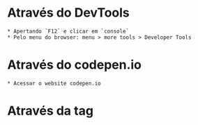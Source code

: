 # Através do DevTools 

    * Apertando `F12` e clicar em `console`
    * Pelo menu do browser: menu > more tools > Developer Tools


# Através do codepen.io

    * Acessar o website codepen.io


# Através da tag <script>

    * Dentro de um arquivo HTML, declarar a tag <script></script> e dentro dela, programar o código em JavaScript 
    * Após isso, abrir este mesmo arquivo HTML no browser


# Importar um arquivo .js (Melhor prática)

    * Dentro do arquivo HTML, declarar a tag <script />: <script type="text/javascript" src="nome_do_arquivo.js">